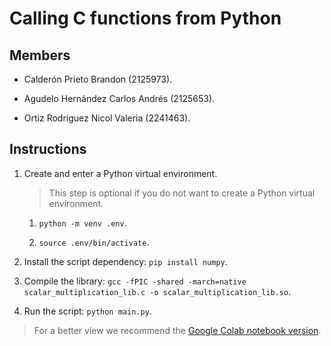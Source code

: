 # Calling C functions from Python

## Members

- Calderón Prieto Brandon (2125973).

- Agudelo Hernández Carlos Andrés (2125653).

- Ortiz Rodríguez Nicol Valeria (2241463).

## Instructions

1. Create and enter a Python virtual environment.

	> This step is optional if you do not want to create a Python virtual environment.

	1. `python -m venv .env`.

	2. `source .env/bin/activate`.

2. Install the script dependency: `pip install numpy`.

3. Compile the library: `gcc -fPIC -shared -march=native scalar_multiplication_lib.c -o scalar_multiplication_lib.so`.

4. Run the script: `python main.py`.

> For a better view we recommend the [Google Colab notebook version](https://drive.google.com/file/d/1tjVNd0iHFuEG1rwo3PSpVyqn2RbdPJXJ/view?usp=sharing).
